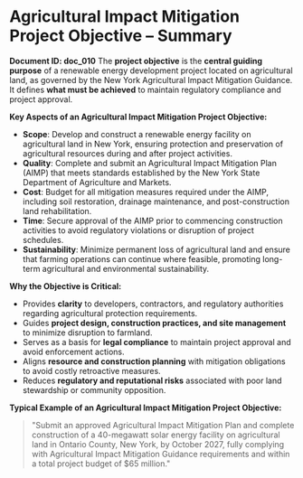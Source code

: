 # **Agricultural Impact Mitigation Project Objective – Summary**
 **Document ID: doc_010**
The **project objective** is the **central guiding purpose** of a renewable energy development project located on agricultural land, as governed by the New York Agricultural Impact Mitigation Guidance. It defines **what must be achieved** to maintain regulatory compliance and project approval.

**Key Aspects of an Agricultural Impact Mitigation Project Objective:**
- **Scope**: Develop and construct a renewable energy facility on agricultural land in New York, ensuring protection and preservation of agricultural resources during and after project activities.
- **Quality**: Complete and submit an Agricultural Impact Mitigation Plan (AIMP) that meets standards established by the New York State Department of Agriculture and Markets.
- **Cost**: Budget for all mitigation measures required under the AIMP, including soil restoration, drainage maintenance, and post-construction land rehabilitation.
- **Time**: Secure approval of the AIMP prior to commencing construction activities to avoid regulatory violations or disruption of project schedules.
- **Sustainability**: Minimize permanent loss of agricultural land and ensure that farming operations can continue where feasible, promoting long-term agricultural and environmental sustainability.

**Why the Objective is Critical:**
- Provides **clarity** to developers, contractors, and regulatory authorities regarding agricultural protection requirements.
- Guides **project design, construction practices, and site management** to minimize disruption to farmland.
- Serves as a basis for **legal compliance** to maintain project approval and avoid enforcement actions.
- Aligns **resource and construction planning** with mitigation obligations to avoid costly retroactive measures.
- Reduces **regulatory and reputational risks** associated with poor land stewardship or community opposition.

**Typical Example of an Agricultural Impact Mitigation Project Objective:**
> "Submit an approved Agricultural Impact Mitigation Plan and complete construction of a 40-megawatt solar energy facility on agricultural land in Ontario County, New York, by October 2027, fully complying with Agricultural Impact Mitigation Guidance requirements and within a total project budget of $65 million."

 
